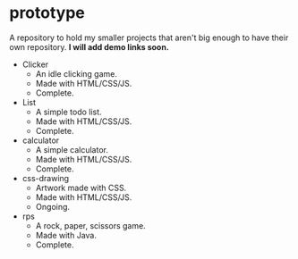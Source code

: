 # prototype
A repository to hold my smaller projects that aren't big enough to have their own repository. **I will add demo links soon.**

* Clicker
  * An idle clicking game. 
  * Made with HTML/CSS/JS.
  * Complete.
* List
  * A simple todo list. 
  * Made with HTML/CSS/JS. 
  * Complete.
* calculator
  * A simple calculator.
  * Made with HTML/CSS/JS.
  * Complete.
* css-drawing
  * Artwork made with CSS.
  * Made with HTML/CSS/JS.
  * Ongoing.
* rps
  * A rock, paper, scissors game. 
  * Made with Java.
  * Complete.
